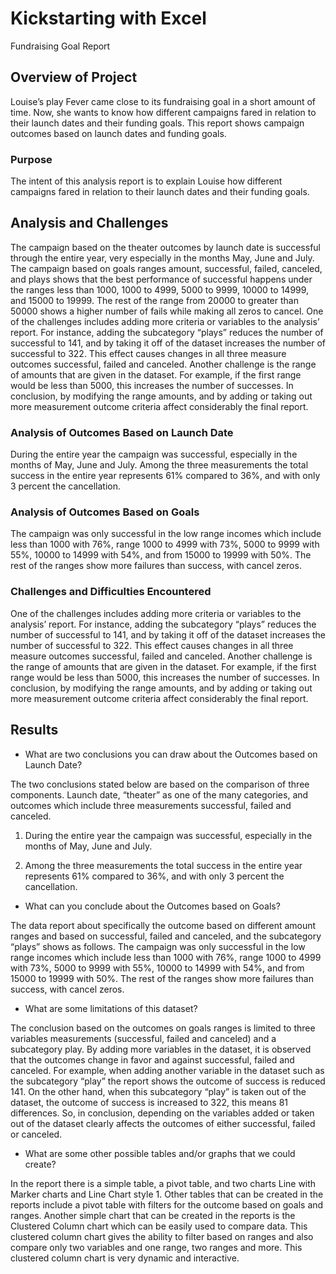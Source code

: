 # Kickstarting with Excel

 Fundraising Goal Report

 ## Overview of Project

 Louise’s play Fever came close to its fundraising goal in a short amount of time. Now, she wants to know how different campaigns fared in relation to their launch dates and their funding goals. This report shows campaign outcomes based on launch dates and funding goals.  

 ### Purpose

The intent of this analysis report is to explain Louise how different campaigns fared in relation to their launch dates and their funding goals.  

## Analysis and Challenges

The campaign based on the theater outcomes by launch date is successful through the entire year, very especially in the months May, June and July. The campaign based on goals ranges amount, successful, failed, canceled, and plays shows that the best performance of successful happens under the ranges less than 1000, 1000 to 4999, 5000 to 9999, 10000 to 14999, and 15000 to 19999. The rest of the range from 20000 to greater than 50000 shows a higher number of fails while making all zeros to cancel. One of the challenges includes adding more criteria or variables to the analysis’ report. For instance, adding the subcategory “plays” reduces the number of successful to 141, and by taking it off of the dataset increases the number of successful to 322. This effect causes changes in all three measure outcomes successful, failed and canceled. Another challenge is the range of amounts that are given in the dataset. For example, if the first range would be less than 5000, this increases the number of successes. In conclusion, by modifying the range amounts, and by adding or taking out more measurement outcome criteria affect considerably the final report.         

### Analysis of Outcomes Based on Launch Date

During the entire year the campaign was successful, especially in the months of May, June and July. Among the three measurements the total success in the entire year represents 61% compared to 36%, and with only 3 percent the cancellation.   

 ### Analysis of Outcomes Based on Goals

 The campaign was only successful in the low range incomes which include less than 1000 with 76%, range 1000 to 4999 with 73%, 5000 to 9999 with 55%, 10000 to 14999 with 54%, and from 15000 to 19999 with 50%. The rest of the ranges show more failures than success, with cancel zeros.

 ### Challenges and Difficulties Encountered

 One of the challenges includes adding more criteria or variables to the analysis’ report. For instance, adding the subcategory “plays” reduces the number of successful to 141, and by taking it off of the dataset increases the number of successful to 322. This effect causes changes in all three measure outcomes successful, failed and canceled. Another challenge is the range of amounts that are given in the dataset. For example, if the first range would be less than 5000, this increases the number of successes. In conclusion, by modifying the range amounts, and by adding or taking out more measurement outcome criteria affect considerably the final report.

## Results

 - What are two conclusions you can draw about the Outcomes based on Launch Date?

 The two conclusions stated below are based on the comparison of three components. Launch date, “theater” as one of the many categories, and outcomes which include three measurements successful, failed and canceled.     

 1. During the entire year the campaign was successful, especially in the months of May, June and July. 

 2. Among the three measurements the total success in the entire year represents 61% compared to 36%, and with only 3 percent the cancellation.   

   - What can you conclude about the Outcomes based on Goals?

The data report about specifically the outcome based on different amount ranges and based on successful, failed and canceled, and the subcategory “plays” shows as follows. The campaign was only successful in the low range incomes which include less than 1000 with 76%, range 1000 to 4999 with 73%, 5000 to 9999 with 55%, 10000 to 14999 with 54%, and from 15000 to 19999 with 50%. The rest of the ranges show more failures than success, with cancel zeros.     

- What are some limitations of this dataset?

The conclusion based on the outcomes on goals ranges is limited to three  variables measurements (successful, failed and canceled) and a subcategory play. By adding more variables in the dataset, it is observed that the outcomes change in favor and against successful, failed and canceled. For example, when adding another variable in the dataset such as the subcategory “play” the report shows the outcome of success is reduced 141. On the other hand, when this subcategory “play” is taken out of the dataset, the outcome of success is increased to 322, this means 81 differences. So, in conclusion, depending on the variables added or taken out of the dataset clearly affects the outcomes of either successful, failed or canceled.         

 - What are some other possible tables and/or graphs that we could create?

 
In the report there is a simple table, a pivot table, and two charts Line with Marker charts and Line Chart style 1. Other tables that can be created in the reports include a pivot table with filters for the outcome based on goals and ranges. Another simple chart that can be created in the reports is the Clustered Column chart which can be easily used to compare data. This clustered column chart gives the ability to filter based on ranges and also compare only two variables and one range, two ranges and more. This clustered column chart is very dynamic and interactive.    

 

 